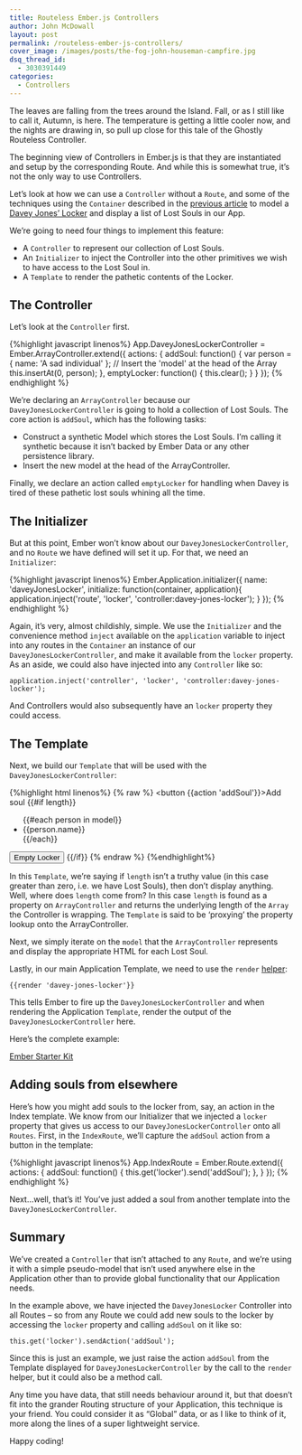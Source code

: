 ```yaml
---
title: Routeless Ember.js Controllers
author: John McDowall
layout: post
permalink: /routeless-ember-js-controllers/
cover_image: /images/posts/the-fog-john-houseman-campfire.jpg
dsq_thread_id:
  - 3030391449
categories:
  - Controllers
---
```

The leaves are falling from the trees around the Island. Fall, or as I still like to call it, Autumn, is here. The temperature is getting a little cooler now, and the nights are drawing in, so pull up close for this tale of the Ghostly Routeless Controller.

<!--more-->

The beginning view of Controllers in Ember.js is that they are instantiated and setup by the corresponding Route. And while this is somewhat true, it&#8217;s not the only way to use Controllers.

Let&#8217;s look at how we can use a `Controller` without a `Route`, and some of the techniques using the `Container` described in the [previous article][1] to model a [Davey Jones&#8217; Locker][2] and display a list of Lost Souls in our App.

We&#8217;re going to need four things to implement this feature:

  * A `Controller` to represent our collection of Lost Souls.
  * An `Initializer` to inject the Controller into the other primitives we wish to have access to the Lost Soul in.
  * A `Template` to render the pathetic contents of the Locker.

## The Controller

Let&#8217;s look at the `Controller` first.

{%highlight javascript linenos%}
App.DaveyJonesLockerController = Ember.ArrayController.extend({
  actions: {
    addSoul: function() {
      var person = {
        name: 'A sad individual'
      };
      // Insert the 'model' at the head of the Array
      this.insertAt(0, person);
    },
    emptyLocker: function() {
      this.clear();
    }
  }
});
{% endhighlight %}

We&#8217;re declaring an `ArrayController` because our `DaveyJonesLockerController` is going to hold a collection of Lost Souls. The core action is `addSoul`, which has the following tasks:

  * Construct a synthetic Model which stores the Lost Souls. I&#8217;m calling it synthetic because it isn&#8217;t backed by Ember Data or any other persistence library.
  * Insert the new model at the head of the ArrayController.

Finally, we declare an action called `emptyLocker` for handling when Davey is tired of these pathetic lost souls whining all the time.

## The Initializer

But at this point, Ember won&#8217;t know about our `DaveyJonesLockerController`, and no `Route` we have defined will set it up. For that, we need an `Initializer`:

{%highlight javascript linenos%}
Ember.Application.initializer({
  name: 'daveyJonesLocker',
  initialize: function(container, application){
    application.inject('route', 'locker', 'controller:davey-jones-locker');
  }
});
{% endhighlight %}

Again, it&#8217;s very, almost childishly, simple. We use the `Initializer` and the convenience method `inject` available on the `application` variable to inject into any routes in the `Container` an instance of our `DaveyJonesLockerController`, and make it available from the `locker` property. As an aside, we could also have injected into any `Controller` like so:

`application.inject('controller', 'locker', 'controller:davey-jones-locker');`

And Controllers would also subsequently have an `locker` property they could access.

## The Template

Next, we build our `Template` that will be used with the `DaveyJonesLockerController`:

{%highlight html linenos%}
{% raw %}
<button {{action 'addSoul'}}>Add soul</button>
{{#if length}}
  <ul class='soul-list'>
    {{#each person in model}}
      <li>{{person.name}}</li>
    {{/each}}
  </ul>
  <button class='flush-locker' {{action 'emptyLocker'}}>Empty Locker</button>
{{/if}}
{% endraw %}
{%endhighlight%}

In this `Template`, we&#8217;re saying if `length` isn&#8217;t a truthy value (in this case greater than zero, i.e. we have Lost Souls), then don&#8217;t display anything. Well, where does `length` come from? In this case `length` is found as a property on `ArrayController` and returns the underlying length of the `Array` the Controller is wrapping. The `Template` is said to be &#8216;proxying&#8217; the property lookup onto the ArrayController.

Next, we simply iterate on the `model` that the `ArrayController` represents and display the appropriate HTML for each Lost Soul.

Lastly, in our main Application Template, we need to use the `render` [helper][3]:

    {{render 'davey-jones-locker'}}


This tells Ember to fire up the `DaveyJonesLockerController` and when rendering the Application `Template`, render the output of the `DaveyJonesLockerController` here.

Here&#8217;s the complete example:

<a class="jsbin-embed" href="http://emberjs.jsbin.com/fubocuniquno/4/embed?output">Ember Starter Kit</a><script src="http://static.jsbin.com/js/embed.js"></script>

## Adding souls from elsewhere

Here&#8217;s how you might add souls to the locker from, say, an action in the Index template. We know from our Initializer that we injected a `locker` property that gives us access to our `DaveyJonesLockerController` onto all `Routes`. First, in the `IndexRoute`, we&#8217;ll capture the `addSoul` action from a button in the template:

{%highlight javascript linenos%}
    App.IndexRoute = Ember.Route.extend({
      actions: {
        addSoul: function() {
          this.get('locker').send('addSoul');
        },
      }
    });
{% endhighlight %}

Next&#8230;well, that&#8217;s it! You&#8217;ve just added a soul from another template into the `DaveyJonesLockerController`.

## Summary

We&#8217;ve created a `Controller` that isn&#8217;t attached to any `Route`, and we&#8217;re using it with a simple pseudo-model that isn&#8217;t used anywhere else in the Application other than to provide global functionality that our Application needs.

In the example above, we have injected the `DaveyJonesLocker` Controller into all Routes &#8211; so from any Route we could add new souls to the locker by accessing the `locker` property and calling `addSoul` on it like so:

`this.get('locker').sendAction('addSoul');`

Since this is just an example, we just raise the action `addSoul` from the Template displayed for `DaveyJonesLockerController` by the call to the `render` helper, but it could also be a method call.

Any time you have data, that still needs behaviour around it, but that doesn&#8217;t fit into the grander Routing structure of your Application, this technique is your friend. You could consider it as &#8220;Global&#8221; data, or as I like to think of it, more along the lines of a super lightweight service.

Happy coding!

 [1]: http://ember.zone/beginning-to-understand-the-ember-js-container/
 [2]: http://en.wikipedia.org/wiki/Davy_Jones'_Locker
 [3]: http://emberjs.com/guides/templates/rendering-with-helpers/#toc_comparison-table
